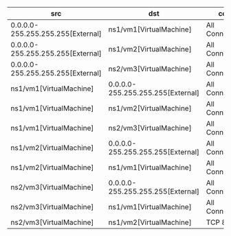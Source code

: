 | src | dst | conn |
|-----|-----|------|
| 0.0.0.0-255.255.255.255[External] | ns1/vm1[VirtualMachine] | All Connections |
| 0.0.0.0-255.255.255.255[External] | ns1/vm2[VirtualMachine] | All Connections |
| 0.0.0.0-255.255.255.255[External] | ns2/vm3[VirtualMachine] | All Connections |
| ns1/vm1[VirtualMachine] | 0.0.0.0-255.255.255.255[External] | All Connections |
| ns1/vm1[VirtualMachine] | ns1/vm2[VirtualMachine] | All Connections |
| ns1/vm1[VirtualMachine] | ns2/vm3[VirtualMachine] | All Connections |
| ns1/vm2[VirtualMachine] | 0.0.0.0-255.255.255.255[External] | All Connections |
| ns1/vm2[VirtualMachine] | ns1/vm1[VirtualMachine] | All Connections |
| ns2/vm3[VirtualMachine] | 0.0.0.0-255.255.255.255[External] | All Connections |
| ns2/vm3[VirtualMachine] | ns1/vm1[VirtualMachine] | All Connections |
| ns2/vm3[VirtualMachine] | ns1/vm2[VirtualMachine] | TCP 80 |
